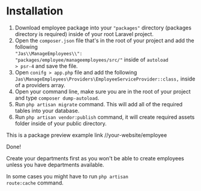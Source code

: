 # Installation

1. Download employee package into your <code>"packages"</code> directory (packages directory is required) inside of your root Laravel project.
2. Open the <code>composer.json</code> file that's in the root of your project and add the following <br> <code>"Jas\\\ManageEmployees\\\\": "packages/employee/manageemployees/src/"</code> inside of <code>autoload > psr-4</code> and save the file.
3. Open <code>conifg > app.php</code> file and add the following <br><code>Jas\ManageEmployees\Providers\EmployeeServiceProvider::class,</code> inside of a providers array.
4. Open your command line, make sure you are in the root of your project and type <code>composer dump-autoload</code>.
5. Run <code>php artisan migrate</code> command. This will add all of the required tables into your database.
6. Run <code>php artisan vendor:publish</code> command, it will create required assets folder inside of your public directory.

This is a package preview example link //your-website/employee

Done!

Create your departments first as you won't be able to create employees unless you have departments available.

In some cases you might have to run <code>php artisan route:cache</code> command.
